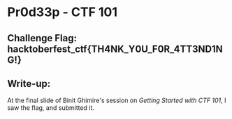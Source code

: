 # Pr0d33p - CTF 101

## Challenge Flag: hacktoberfest_ctf{TH4NK_Y0U_F0R_4TT3ND1NG!}

## Write-up:

At the final slide of Binit Ghimire's session on *Getting Started with CTF 101*, I saw the flag, and submitted it.
